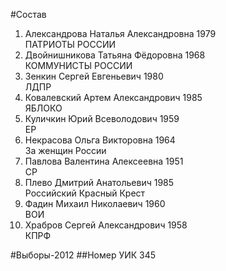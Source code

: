 #Состав
1. Александрова Наталья Александровна 1979   
    ПАТРИОТЫ РОССИИ
2. Двойнишникова Татьяна Фёдоровна 1968   
    КОММУНИСТЫ РОССИИ
3. Зенкин Сергей Евгеньевич 1980   
    ЛДПР
4. Ковалевский Артем Александрович 1985   
    ЯБЛОКО
5. Куличкин Юрий Всеволодович 1959   
    ЕР
6. Некрасова Ольга Викторовна 1964   
    За женщин России
7. Павлова Валентина Алексеевна 1951   
    СР
8. Плево Дмитрий Анатольевич 1985   
    Российский Красный Крест
9. Фадин Михаил Николаевич 1960   
    ВОИ
10. Храбров Сергей Александрович 1958   
    КПРФ

#Выборы-2012
##Номер УИК
345